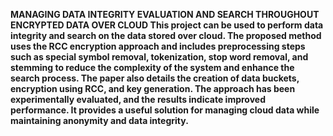 <b>MANAGING DATA INTEGRITY EVALUATION AND SEARCH THROUGHOUT ENCRYPTED DATA OVER CLOUD<b>
This project can be used to perform data integrity and search on the data stored over cloud. The proposed method uses the RCC encryption approach and includes preprocessing steps
such as special symbol removal, tokenization, stop word removal, and stemming to reduce
the complexity of the system and enhance the search process. The paper also details the
creation of data buckets, encryption using RCC, and key generation. The approach has been experimentally evaluated, and the results indicate improved
performance. It provides a useful solution for managing cloud data while maintaining
anonymity and data integrity.
